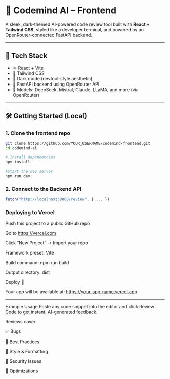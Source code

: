 # 🧠 Codemind AI – Frontend

A sleek, dark-themed AI-powered code review tool built with **React + Tailwind CSS**, styled like a developer terminal, and powered by an OpenRouter-connected FastAPI backend.

---

## 🚀 Tech Stack

- ⚛️ React + Vite
- 🎨 Tailwind CSS
- 🌙 Dark mode (devtool-style aesthetic)
- 💬 FastAPI backend using OpenRouter API
- 🧠 Models: DeepSeek, Mistral, Claude, LLaMA, and more (via OpenRouter)

---

## 🛠️ Getting Started (Local)

### 1. Clone the frontend repo

```bash
git clone https://github.com/YOUR_USERNAME/codemind-frontend.git
cd codemind-ai

# Install dependencies
npm install

#Start the dev server
npm run dev
```

### 2. Connect to the Backend API

```javascript
fetch("http://localhost:8000/review", { ... })
```

### Deploying to Vercel
Push this project to a public GitHub repo

Go to https://vercel.com

Click “New Project” → Import your repo

Framework preset: Vite

Build command: npm run build

Output directory: dist

Deploy 🎉

Your app will be available at: https://your-app-name.vercel.app

---

Example Usage
Paste any code snippet into the editor and click Review Code to get instant, AI-generated feedback.

Reviews cover:

✅ Bugs

🎯 Best Practices

🎨 Style & Formatting

🔐 Security Issues

🧠 Optimizations

